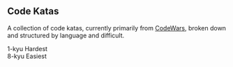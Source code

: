 ## Code Katas

A collection of code katas, currently primarily from [CodeWars](https://codewards.com), broken down and structured by language and difficult.

1-kyu Hardest  
8-kyu Easiest
